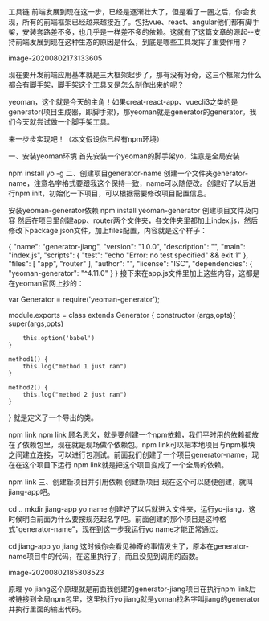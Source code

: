 工具链
前端发展到现在这一步，已经是逐渐壮大了，但是看了一圈之后，你会发现，所有的前端框架已经越来越接近了。包括vue、react、angular他们都有脚手架，安装套路差不多，也几乎是一样差不多的依赖。这就有了这篇文章的源起--支持前端发展到现在这种生态的原因是什么，到底是哪些工具发挥了重要作用？

image-20200802173133605

现在要开发前端应用基本就是三大框架起步了，那有没有好奇，这三个框架为什么都会有脚手架，脚手架这个工具又是怎么制作出来的呢？

yeoman，这个就是今天的主角！如果creat-react-app、vuecli3之类的是generator(项目生成器，即脚手架)，那yeoman就是generator的generator。我们今天就尝试做一个脚手架工具。

来一步步实现吧！（本文假设你已经有npm环境）

一、安装yeoman环境
首先安装一个yeoman的脚手架yo，注意是全局安装

npm install yo -g
二、创建项目generator-name
创建一个文件夹generator-name，注意名字格式要跟我这个保持一致，name可以随便改。创建好了以后进行npm init，初始化一下项目，可以根据需要修改项目配置信息。

安装yeoman-generator依赖
npm install yeoman-generator
创建项目文件及内容
然后在项目里创建app、router两个文件夹，各文件夹里都加上index.js，然后修改下package.json文件，加上files配置，内容就是这个样子：

{
  "name": "generator-jiang",
  "version": "1.0.0",
  "description": "",
  "main": "index.js",
  "scripts": {
    "test": "echo \"Error: no test specified\" && exit 1"
  },
  "files": [
    "app",
    "router"
  ],
  "author": "",
  "license": "ISC",
  "dependencies": {
    "yeoman-generator": "^4.11.0"
  }
}
接下来在app.js文件里加上这些内容，这都是在yeoman官网上抄的：

var Generator = require('yeoman-generator');

module.exports = class extends Generator {
    constructor (args,opts){
        super(args,opts)

        this.option('babel')
    }

    method1() {
        this.log("method 1 just ran")
    }

    method2() {
        this.log("method 2 just ran")
    }
}
就是定义了一个导出的类。

npm link
npm link 顾名思义，就是要创建一个npm依赖，我们平时用的依赖都放在了依赖包里，现在就是现场做个依赖包。npm link可以把本地项目与npm模块之间建立连接，可以进行包测试。前面我们创建了一个项目generator-name，现在在这个项目下运行 npm link就是把这个项目变成了一个全局的依赖。

npm link
三、创建新项目并引用依赖
创建新项目
现在这个可以随便创建，就叫jiang-app吧。

cd ..
mkdir jiang-app
yo name
创建好了以后就进入文件夹，运行yo-jiang，这时候明白前面为什么要按规范起名字吧。前面创建的那个项目是这种格式“generator-name”，现在到这一步我运行yo name才能正常通过。

cd jiang-app
yo jiang
这时候你会看见神奇的事情发生了，原本在generator-name项目中的代码，在这里执行了，而且没见到调用的函数。

image-20200802185808523

原理
yo jiang这个原理就是前面我创建的generator-jiang项目在执行npm link后被链接到全局npm包里，这里执行yo jiang就是yoman找名字叫jiang的generator并执行里面的输出代码。
